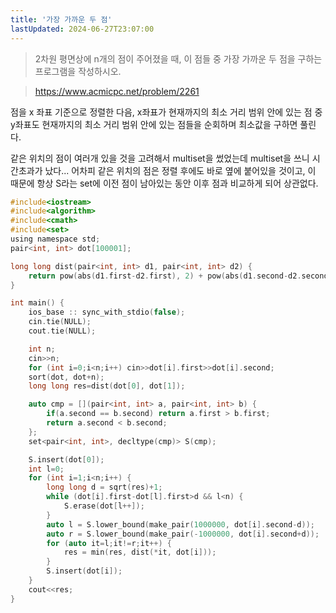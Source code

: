 ```yaml
---
title: '가장 가까운 두 점'
lastUpdated: 2024-06-27T23:07:00
---
```


> 2차원 평면상에 n개의 점이 주어졌을 때, 이 점들 중 가장 가까운 두 점을 구하는 프로그램을 작성하시오.

> https://www.acmicpc.net/problem/2261

점을 x 좌표 기준으로 정렬한 다음, x좌표가 현재까지의 최소 거리 범위 안에 있는 점 중 y좌표도 현재까지의 최소 거리 범위 안에 있는 점들을 순회하며 최소값을 구하면 풀린다.

같은 위치의 점이 여러개 있을 것을 고려해서 multiset을 썼었는데 multiset을 쓰니 시간초과가 났다... 어차피 같은 위치의 점은 정렬 후에도 바로 옆에 붙어있을 것이고, 이 때문에 항상 S라는 set에 이전 점이 남아있는 동안 이후 점과 비교하게 되어 상관없다. 

```c
#include<iostream>
#include<algorithm>
#include<cmath>
#include<set>
using namespace std;
pair<int, int> dot[100001];

long long dist(pair<int, int> d1, pair<int, int> d2) {
    return pow(abs(d1.first-d2.first), 2) + pow(abs(d1.second-d2.second), 2);
}

int main() {
    ios_base :: sync_with_stdio(false);
    cin.tie(NULL);
    cout.tie(NULL);

    int n;
    cin>>n;
    for (int i=0;i<n;i++) cin>>dot[i].first>>dot[i].second;
    sort(dot, dot+n);
    long long res=dist(dot[0], dot[1]);

    auto cmp = [](pair<int, int> a, pair<int, int> b) {
        if(a.second == b.second) return a.first > b.first;
        return a.second < b.second;
    };
    set<pair<int, int>, decltype(cmp)> S(cmp);

    S.insert(dot[0]);
    int l=0;
    for (int i=1;i<n;i++) {
        long long d = sqrt(res)+1;
        while (dot[i].first-dot[l].first>d && l<n) {
            S.erase(dot[l++]);
        }
        auto l = S.lower_bound(make_pair(1000000, dot[i].second-d));
        auto r = S.lower_bound(make_pair(-1000000, dot[i].second+d));
        for (auto it=l;it!=r;it++) {
            res = min(res, dist(*it, dot[i]));
        }
        S.insert(dot[i]);
    }
    cout<<res;
}
```